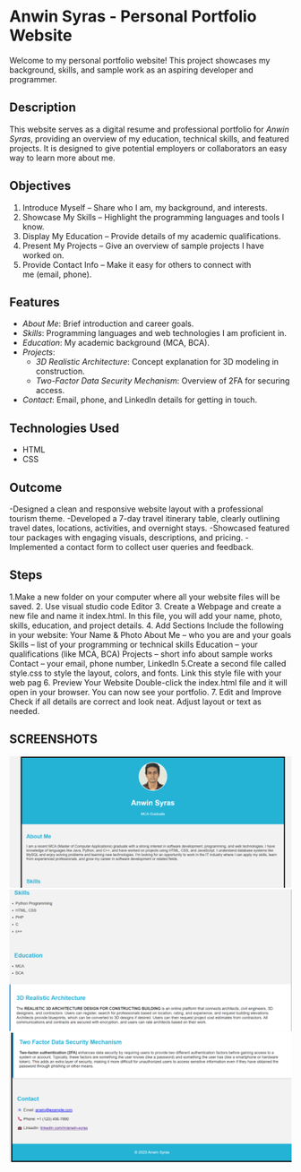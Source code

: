 # Anwin Syras - Personal Portfolio Website

Welcome to my personal portfolio website! This project showcases my background, skills, and sample work as an aspiring developer and programmer.

## Description

This website serves as a digital resume and professional portfolio for *Anwin Syras*, providing an overview of my education, technical skills, and featured projects. It is designed to give potential employers or collaborators an easy way to learn more about me.
## Objectives

1. Introduce Myself – Share who I am, my background, and interests.
2. Showcase My Skills – Highlight the programming languages and tools I know.
3. Display My Education – Provide details of my academic qualifications.
4. Present My Projects – Give an overview of sample projects I have worked on.
5. Provide Contact Info – Make it easy for others to connect with me (email, phone).
##  Features

- *About Me*: Brief introduction and career goals.
- *Skills*: Programming languages and web technologies I am proficient in.
- *Education*: My academic background (MCA, BCA).
- *Projects*:
  - *3D Realistic Architecture*: Concept explanation for 3D modeling in construction.
  - *Two-Factor Data Security Mechanism*: Overview of 2FA for securing access.
- *Contact*: Email, phone, and LinkedIn details for getting in touch.

##  Technologies Used

- HTML
- CSS
## Outcome
-Designed a clean and responsive website layout with a professional tourism theme.
-Developed a 7-day travel itinerary table, clearly outlining travel dates, locations, activities, and overnight stays.
-Showcased featured tour packages with engaging visuals, descriptions, and pricing.
-Implemented a contact form to collect user queries and feedback.
## Steps
1.Make a new folder on your computer where all your website files will be saved.
2. Use visual studio code Editor
3. Create a Webpage and create a new file and name it index.html.
In this file, you will add your name, photo, skills, education, and project details.
4. Add Sections
Include the following in your website:
Your Name & Photo
About Me – who you are and your goals
Skills – list of your programming or technical skills
Education – your qualifications (like MCA, BCA)
Projects – short info about sample works
Contact – your email, phone number, LinkedIn
5.Create a second file called style.css to style the layout, colors, and fonts.
Link this style file with your web pag
6. Preview Your Website
Double-click the index.html file and it will open in your browser.
You can now see your portfolio.
7. Edit and Improve
Check if all details are correct and look neat.
Adjust layout or text as needed.

## SCREENSHOTS
![image alt](https://github.com/anwinsyras/OIBSIP_domain_task2/blob/3003108a59d6f6922fb9477597c486817f0fede1/Screenshot%202025-07-12%20214737.png)
![image alt](https://github.com/anwinsyras/OIBSIP_domain_task2/blob/b4c0bbed2acc8a3f02b43b7d6a6a0542ebe4083c/Screenshot%202025-07-12%20214755.png)
![image alt](https://github.com/anwinsyras/OIBSIP_domain_task2/blob/a132b33c673f2b8057f7c54e6aae5d8c996c74a6/Screenshot%202025-07-12%20214811.png)
